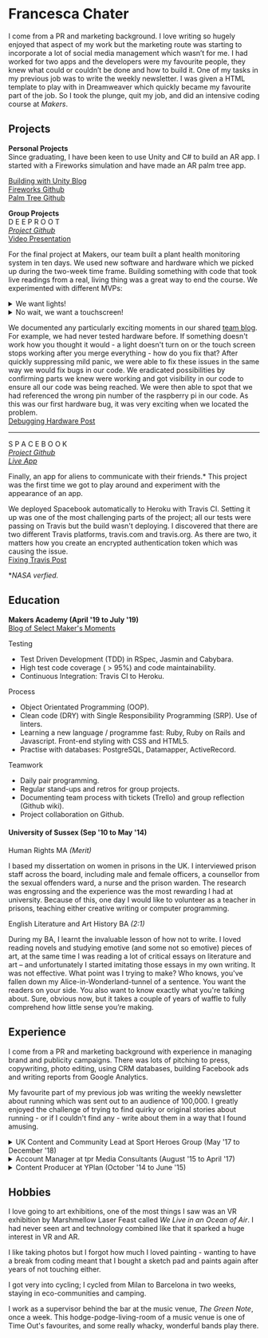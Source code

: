 # Francesca Chater

I come from a PR and marketing background. I love writing so hugely enjoyed that aspect of my work but the marketing route was starting to incorporate a lot of social media management which wasn’t for me. I had worked for two apps and the developers were my favourite people, they knew what could or couldn’t be done and how to build it. One of my tasks in my previous job was to write the weekly newsletter. I was given a HTML template to play with in Dreamweaver which quickly became my favourite part of the job. So I took the plunge, quit my job, and did an intensive coding course at _Makers_. 

## Projects


**Personal Projects**<br>
Since graduating, I have been keen to use Unity and C# to build an AR app. 
I started with a Fireworks simulation and have made an AR palm tree app.

[Building with Unity Blog](https://medium.com/@fetc/unity-universe-40674d850652) <br>
[Fireworks Github](https://github.com/fetc90/fireworks) <br>
[Palm Tree Github](https://github.com/fetc90/palm-tree) <br>

**Group Projects**
<br>
 D E E P R O O T
<br>
_[Project Github](https://github.com/breycarr/deep_root)_ <br>
[Video Presentation](https://www.facebook.com/MakersAcademy/videos/1335893893240030/?t=1034) 

For the final project at Makers, our team built a plant health monitoring system in ten days. We used new software and hardware which we picked up during the two-week time frame. 
Building something with code that took live readings from a real, living thing was a great way to end the course. We experimented with different MVPs:

<details><summary>We want lights!</summary>
<p> 

![lights](images/lights.gif)
<p>

</details>
<details><summary>No wait, we want a touchscreen!</summary>
<p> 

![touchscreen](images/touchscreen.png)

<p>

</details>

We documented any particularly exciting moments in our shared [team blog](https://medium.com/@makers_c_a_c_t_u_s). For example, we had never tested hardware before. If something doesn't work how you thought it would - a light doesn't turn on or the touch screen stops working after you merge everything - how do you fix that? After quickly suppressing mild panic, we were able to fix these issues in the same way we would fix bugs in our code. We eradicated possibilities by confirming parts we knew were working and got visibility in our code to ensure all our code was being reached. We were then able to spot that we had referenced the wrong pin number of the raspberry pi in our code. As this was our first hardware bug, it was very exciting when we located the problem.<br>
[Debugging Hardware Post](https://medium.com/@makers_c_a_c_t_u_s/how-do-you-tdd-hardware-25f62da9aa) 

-----
S P A C E B O O K
<br>
_[Project Github](https://github.com/fetc90/acebook-spacebook)_
<br>
_[Live App](https://acebook-spacebook.herokuapp.com/)_

Finally, an app for aliens to communicate with their friends.* This project was the first time we got to play around and experiment with the appearance of an app.

 <!-- DROP DOWN SECTION ------- -->
<!-- <details><summary> Aliens can sign up and login. </summary>
<p> 


![comment](https://media.giphy.com/media/Us5MlyTSCQnAVPKPq3/giphy.gif)
<br>

<p>

</details>



<details><summary> They can write messages and edit them within 10 minutes of posting. </summary>
<p> 


![comment](https://media.giphy.com/media/LklBeZgxPDU467685C/giphy-downsized-large.gif)
<br> 

<p>

</details>

<details><summary>Search for an alien who hasn't registered for Spacebook yet.</summary>
<p> 

![dance](images/dance.gif)
<p>

</details> -->

 <!-- DROP DOWN SECTION ENDS------- -->

We deployed Spacebook automatically to Heroku with Travis CI. Setting it up was one of the most challenging parts of the project; all our tests were passing on Travis but the build wasn't deploying. I discovered that there are two different Travis platforms, travis.com and travis.org. As there are two, it matters how you create an encrypted authentication token which was causing the issue.
<br>[Fixing Travis Post](https://medium.com/@spacebook3000/fixing-heroku-by-francesca-b1d2e5a9e1ec) <br>

*_NASA verfied._

## Education

**Makers Academy (April '19 to July '19)** <br>
[Blog of Select Maker's Moments](https://medium.com/@fetc)


Testing
- Test Driven Development (TDD) in RSpec, Jasmin and Cabybara. 
- High test code coverage ( > 95%) and code maintainability.
- Continuous Integration: Travis CI to Heroku.


Process
- Object Orientated Programming (OOP). 
- Clean code (DRY) with Single Responsibility Programming (SRP). Use of linters. 
- Learning a new language / programme fast: Ruby, Ruby on Rails and Javascript. Front-end styling with CSS and HTML5. 
- Practise with databases: PostgreSQL, Datamapper, ActiveRecord.


Teamwork
 - Daily pair programming.
 - Regular stand-ups and retros for group projects. 
 - Documenting team process with tickets (Trello) and group reflection (Github wiki).
 - Project collaboration on Github. 



<!-- If I want to do drop downs --------------- -->

<!-- <details><summary>Test Driven Development (TDD).</summary>
<p> 

![lights](images/lights.gif)
<p>

</details>

<details><summary>Agile methodologies.</summary>
<p> 

![lights](images/lights.gif)
<p>

</details>

<details><summary>Language agnostic.</summary>
<p> 

![lights](images/lights.gif)
<p>

</details> -->

<!-- If I want to do drop downs --------------- -->


#### University of Sussex (Sep '10 to May '14)


Human Rights MA *(Merit)*

I based my dissertation on women in prisons in the UK. I interviewed prison staff across the board, including male and female officers, a counsellor from the sexual offenders ward, a nurse and the prison warden. The research was engrossing and the experience was the most rewarding I had at university. Because of this, one day I would like to volunteer as a teacher in prisons, teaching either creative writing or computer programming. 
 
English Literature and Art History BA *(2:1)*

During my BA, I learnt the invaluable lesson of how not to write. I loved reading novels and studying emotive (and some not so emotive) pieces of art, at the same time I was reading a lot of critical essays on literature and art – and unfortunately I started imitating those essays in my own writing. It was not effective. What point was I trying to make? Who knows, you've fallen down my Alice-in-Wonderland-tunnel of a sentence. You want the readers on your side. You also want to know exactly what you're talking about. Sure, obvious now, but it takes a couple of years of waffle to fully comprehend how little sense you’re making. 



## Experience

I come from a PR and marketing background with experience in managing brand and publicity campaigns. There was lots of pitching to press, copywriting, photo editing, using CRM databases, building Facebook ads and writing reports from Google Analytics. 

My favourite part of my previous job was writing the weekly newsletter about running which was sent out to an audience of 100,000. I greatly enjoyed the challenge of trying to find quirky or original stories about running - or if I couldn't find any - write about them in a way that I found amusing.


<details><summary>UK Content and Community Lead at Sport Heroes Group (May '17 to December '18) </summary>
<p> 


**Sport Heroes Group** (May '17 to December '18)    
*UK Content and Community Lead*

- Building brand communication campaigns with a reach of over 1.6 million for major sports brands including Nike, adidas, Polar, Salomon and leading lifestyle brands including Bose and Ted Baker; charities include UNICEF.
- Writing campaign reports outlining the communication strategy, metrics and evaluation. Data gathered from Google Analytics, social media analytics, Intercom and Mailjet.
- Working with the business development team to build new and maintain current relationships with clients, to then go on to lead their communication campaigns.
- Coordinating content production; outsourcing and managing a team of five content writers and deciding on topics of discussion. Reader engagement tripled from February to June 2018 and has remained consistent at 3,000 readers.
- Researching topics of that week to create the weekly newsletters, ranging from news in the running world, science, lifestyle or nutrition, reaching an audience of 100,000 with a 20% open rate.  
- Managing the social media accounts for Running Heroes and Cycling Heroes, across Facebook (26,000+ followers), Twitter (3500+ followers) and Instagram (1300+ followers).
- Hosting monthly social community runs of 50 people. The UK team had a record turn-out compared to French and Australian Sport Heroes teams, who both had a turn-out of 20.
<br>

<p>

</details>

<details><summary>Account Manager at tpr Media Consultants (August '15 to April '17)</summary>
<p> 

**tpr Media Consultants** (August '15 to April '17)   
*Account Manager*  

A PR company that promoted mainly documentaries, e.g. *The Killing Fields of Sri Lanka* or *Last Whites of the East End* (we tended to promote things with a social angle), but then expanded to help promote causes, such as *Justice for Health*: the Junior Doctors who took Jeremy Hunt to court proteseting unsafe working contracts. 

I pitched to press across all the boards - newspaper, radio, television - and helped write press campaigns from start to finish.

I also quickly became the token 'IT guy' of the office. 
<p>

</details>



<details><summary>Content Producer at YPlan (October '14 to June '15)</summary>
<p> 

**YPlan** (October '14 to June '15)   
*Content Producer*

This was my first expereince working with software developers. My role was to write content and edit images that would engage the users. Every week, there was a meeting with all the staff members about what could be done to improve the app and I could listen to the developers talk about what they had acheived. Unbeknownst to me, my experience at YPlan planted the seed to one day become a developer; they had all the secrets.
<p>

</details>



## Hobbies


I love going to art exhibitions, one of the most things I saw was an VR exhibition by Marshmellow Laser Feast called _We Live in an Ocean of Air_. I had never seen art and technology combined like that it sparked a huge interest in VR and AR.


I like taking photos but I forgot how much I loved painting - wanting to have a break from coding meant that I bought a sketch pad and paints again after years of not touching either.


I got very into cycling; I cycled from Milan to Barcelona in two weeks, staying in eco-communities and camping.

I work as a supervisor behind the bar at the music venue, _The Green Note_, once a week. This hodge-podge-living-room of a music venue is one of Time Out's favourites, and some really whacky, wonderful bands play there.
